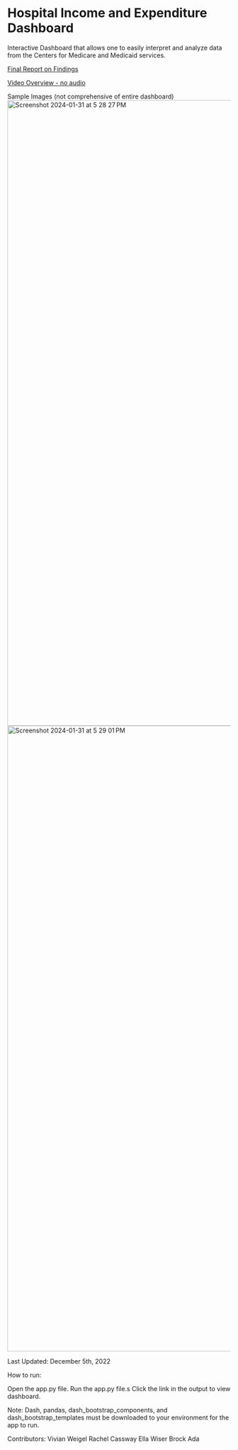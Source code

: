 # Hospital Income and Expenditure Dashboard
Interactive Dashboard that allows one to easily
interpret and analyze data from the Centers for Medicare and
Medicaid services. 

[Final Report on Findings](https://docs.google.com/document/d/1YSfjbG5kmtj3HjOJrJWDy9AyOGLtaGP6/edit?usp=sharing&ouid=103038957290323884004&rtpof=true&sd=true)

[Video Overview - no audio](https://drive.google.com/file/d/1PGT-c6laZZudW99cBfTzV82Z_TlmsDxA/view?usp=sharing)

Sample Images (not comprehensive of entire dashboard)
<img width="1413" alt="Screenshot 2024-01-31 at 5 28 27 PM" src="https://github.com/vivianweigel/Hospital-Expenditure-Dashboard/assets/113050399/c1e8364c-f7aa-4546-8f3b-58a430497d7d">
<img width="1413" alt="Screenshot 2024-01-31 at 5 29 01 PM" src="https://github.com/vivianweigel/Hospital-Expenditure-Dashboard/assets/113050399/345a569f-5de4-428c-8842-8c145567d28e">

Last Updated: December 5th, 2022

How to run:

Open the app.py file.
Run the app.py file.s
Click the link in the output to view dashboard.

Note: Dash, pandas, dash_bootstrap_components, and dash_bootstrap_templates must be 
downloaded to your environment for the app to run.

Contributors:
Vivian Weigel
Rachel Cassway
Ella Wiser
Brock Ada

